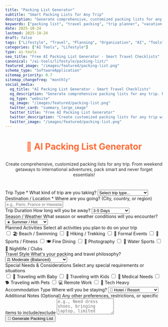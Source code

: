```yaml
---
title: "Packing List Generator"
subtitle: "Smart Packing Lists for Any Trip"
description: "Generate comprehensive, customized packing lists for any trip or adventure. Never forget essentials again with AI-powered packing list creation tailored to your destination, activities, and travel style."
keywords: ["packing list", "travel packing", "trip planner", "vacation checklist", "AI packing assistant", "travel essentials", "packing checklist", "travel planning", "luggage packing", "travel organizer"]
date: 2025-10-24
lastmod: 2025-10-24
draft: false
tags: ["Lifestyle", "Travel", "Planning", "Organization", "AI", "Tools"]
categories: ["AI Tools", "Lifestyle"]
type: ai-tools
seo_title: "Free AI Packing List Generator - Smart Travel Checklists"
canonical: "/ai-tools/lifestyle/packing-list/"
featured_image: "/images/featured/packing-list.png"
schema_type: "SoftwareApplication"
sitemap_priority: 0.7
sitemap_changefreq: "monthly"
social_media:
  og_title: "AI Packing List Generator - Smart Travel Checklists"
  og_description: "Generate comprehensive packing lists for any trip. Never forget essentials with AI-powered packing list creation."
  og_type: "website"
  og_image: "/images/featured/packing-list.png"
  twitter_card: "summary_large_image"
  twitter_title: "Free AI Packing List Generator"
  twitter_description: "Create customized packing lists for any trip with AI. Travel prepared and organized."
  twitter_image: "/images/featured/packing-list.png"
---
```


<link rel="stylesheet" href="/shared/styles/result-display.css">
<link rel="stylesheet" href="packing-list.css">

<h1 style="text-align: center; margin-bottom: 30px; color: #ff6b35;">🧳 AI Packing List Generator</h1>
<p style="text-align: center; margin-bottom: 40px; opacity: 0.9;">
Create comprehensive, customized packing lists for any trip. From weekend getaways to international adventures, pack smart and never forget essentials!
</p>

<form id="packingForm">
  <div class="form-row">
    <div class="form-group">
      <label for="tripType" class="tooltip">
        Trip Type *
        <span class="tooltiptext">What kind of trip are you taking?</span>
      </label>
      <select id="tripType" required>
        <option value="">Select trip type...</option>
        <option value="vacation">🏖️ Vacation / Holiday</option>
        <option value="business">💼 Business Trip</option>
        <option value="camping">⛺ Camping / Outdoor</option>
        <option value="backpacking">🎒 Backpacking / Hostel</option>
        <option value="cruise">🚢 Cruise</option>
        <option value="adventure">🧗 Adventure / Sports</option>
        <option value="weekend">🌟 Weekend Getaway</option>
        <option value="road-trip">🚗 Road Trip</option>
        <option value="international">✈️ International Travel</option>
      </select>
    </div>
    <div class="form-group">
      <label for="destination" class="tooltip">
        Destination / Location *
        <span class="tooltiptext">Where are you going? (City, country, or region)</span>
      </label>
      <input type="text" id="destination" placeholder="e.g., Paris, France or Hawaiian Islands" required>
    </div>
  </div>
  <div class="form-row">
    <div class="form-group">
      <label for="tripDuration" class="tooltip">
        Trip Duration
        <span class="tooltiptext">How long will you be away?</span>
      </label>
      <select id="tripDuration">
        <option value="1-2">1-2 Days</option>
        <option value="3-5" selected>3-5 Days</option>
        <option value="1-week">1 Week</option>
        <option value="2-weeks">2 Weeks</option>
        <option value="3-weeks">3 Weeks</option>
        <option value="month+">1 Month or More</option>
      </select>
    </div>
    <div class="form-group">
      <label for="season" class="tooltip">
        Season / Weather
        <span class="tooltiptext">What season or weather conditions will you encounter?</span>
      </label>
      <select id="season">
        <option value="summer">☀️ Summer / Hot</option>
        <option value="winter">❄️ Winter / Cold</option>
        <option value="spring">🌸 Spring / Mild</option>
        <option value="fall">🍂 Fall / Autumn</option>
        <option value="tropical">🌴 Tropical</option>
        <option value="mixed">🌦️ Mixed / Variable</option>
      </select>
    </div>
  </div>
  <div class="form-group">
    <label for="plannedActivities" class="tooltip">
      Planned Activities
      <span class="tooltiptext">Select all activities you plan to do on your trip</span>
    </label>
    <div class="checkbox-group">
      <div class="checkbox-row">
        <label class="checkbox-inline"><input type="checkbox" id="actBeach"> 🏖️ Beach / Swimming</label>
        <label class="checkbox-inline"><input type="checkbox" id="actHiking"> 🥾 Hiking / Trekking</label>
        <label class="checkbox-inline"><input type="checkbox" id="actFormal"> 👔 Formal Events</label>
        <label class="checkbox-inline"><input type="checkbox" id="actSports"> 🏃 Sports / Fitness</label>
        <label class="checkbox-inline"><input type="checkbox" id="actDining"> 🍽️ Fine Dining</label>
        <label class="checkbox-inline"><input type="checkbox" id="actPhotography"> 📸 Photography</label>
        <label class="checkbox-inline"><input type="checkbox" id="actWater"> 🌊 Water Sports</label>
        <label class="checkbox-inline"><input type="checkbox" id="actNightlife"> 🌃 Nightlife / Clubs</label>
      </div>
    </div>
  </div>
  <div class="form-group">
    <label for="travelStyle" class="tooltip">
      Travel Style
      <span class="tooltiptext">What's your packing and travel philosophy?</span>
    </label>
    <select id="travelStyle">
      <option value="minimalist">🎯 Minimalist (Pack Light)</option>
      <option value="moderate" selected>⚖️ Moderate (Balanced)</option>
      <option value="prepared">🧰 Fully Prepared (Everything)</option>
    </select>
  </div>
  <div class="form-group">
    <label for="specialNeeds" class="tooltip">
      Special Needs & Considerations
      <span class="tooltiptext">Select any special requirements or situations</span>
    </label>
    <div class="checkbox-group">
      <div class="checkbox-row">
        <label class="checkbox-inline"><input type="checkbox" id="needBaby"> 👶 Traveling with Baby</label>
        <label class="checkbox-inline"><input type="checkbox" id="needKids"> 🧒 Traveling with Kids</label>
        <label class="checkbox-inline"><input type="checkbox" id="needMedical"> 💊 Medical Needs</label>
        <label class="checkbox-inline"><input type="checkbox" id="needPets"> 🐕 Traveling with Pets</label>
        <label class="checkbox-inline"><input type="checkbox" id="needWork"> 💻 Remote Work</label>
        <label class="checkbox-inline"><input type="checkbox" id="needElectronics"> 🔌 Tech Heavy</label>
      </div>
    </div>
  </div>
  <div class="form-group">
    <label for="accommodationType" class="tooltip">
      Accommodation Type
      <span class="tooltiptext">Where will you be staying?</span>
    </label>
    <select id="accommodationType">
      <option value="hotel">🏨 Hotel / Resort</option>
      <option value="airbnb">🏠 Airbnb / Rental</option>
      <option value="hostel">🎒 Hostel</option>
      <option value="camping">⛺ Camping</option>
      <option value="family">👨‍👩‍👧‍👦 Family / Friends</option>
      <option value="multiple">🔀 Multiple Types</option>
    </select>
  </div>
  <div class="form-group">
    <label for="additionalNotes" class="tooltip">
      Additional Notes (Optional)
      <span class="tooltiptext">Any other preferences, restrictions, or specific items to include/exclude</span>
    </label>
    <textarea id="additionalNotes" rows="3" placeholder="e.g., Need dress shoes, bringing laptop, limited luggage space, etc."></textarea>
  </div>
  <button type="button" class="btn-primary" onclick="generatePackingList()">🎒 Generate Packing List</button>
</form>
<div class="loading" id="loadingDiv" style="display: none;">
  <div class="loading-spinner"></div>
  <p>Creating your personalized packing list...</p>
</div>
<div id="errorDiv" style="display: none;"></div>
<div id="resultDiv" style="display: none;">
  <h3 style="color: #ff6b35; margin-bottom: 20px;">📋 Your Packing List</h3>
  <div id="resultContent"></div>
  <div class="result-actions">
    <button class="btn-copy" onclick="copyResult(event)">
      📋 Copy to Clipboard
    </button>
    <button class="btn-download" onclick="downloadResult('markdown')">
      📄 Download Markdown
    </button>
    <button class="btn-download" onclick="downloadResult('html')">
      🌐 Download HTML
    </button>
  </div>
</div>
<script src="packing-list.js"></script>
